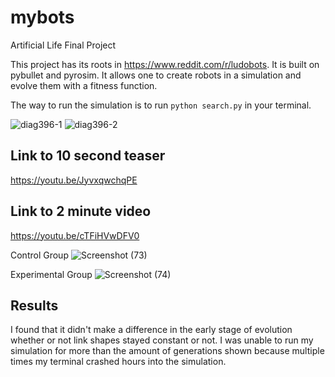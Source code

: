 # mybots
Artificial Life Final Project

This project has its roots in https://www.reddit.com/r/ludobots. It is built on pybullet and pyrosim. It allows one to create robots in a simulation and evolve them with a fitness function. 

The way to run the simulation is to run `python search.py` in your terminal. 

![diag396-1](https://user-images.githubusercontent.com/108431409/225200953-cb3a1024-94d2-4a8b-9766-a5779f8fe35d.jpg)
![diag396-2](https://user-images.githubusercontent.com/108431409/225200969-204825e0-4bf7-40d5-b7a6-629cc26ad5ed.jpg)

## Link to 10 second teaser
https://youtu.be/JyvxqwchqPE

## Link to 2 minute video
https://youtu.be/cTFiHVwDFV0

Control Group
![Screenshot (73)](https://user-images.githubusercontent.com/108431409/225204775-05e10e4c-3af1-4624-a312-e12f7b06da53.png)

Experimental Group
![Screenshot (74)](https://user-images.githubusercontent.com/108431409/225204802-187be406-8753-4e91-8668-9a9a6e25aeff.png)

## Results
I found that it didn't make a difference in the early stage of evolution whether or not link shapes stayed constant or not. I was unable to run my simulation for more than the amount of generations shown because multiple times my terminal crashed hours into the simulation. 
